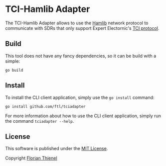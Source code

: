 # TCI-Hamlib Adapter

The TCI-Hamlib Adapter allows to use the [Hamlib](https://github.com/Hamlib/Hamlib) network protocol to communicate with SDRs that only support Expert Electornic's [TCI protocol](https://github.com/maksimus1210/TCI).

## Build

This tool does not have any fancy dependencies, so it can be build with a simple:

```
go build
```

## Install

To install the CLI client application, simply use the `go install` command:

```
go install github.com/ftl/tciadapter
```

For more information about how to use the CLI client application, simply run the command `tciadapter --help`.

## License
This software is published under the [MIT License](https://www.tldrlegal.com/l/mit).

Copyright [Florian Thienel](http://thecodingflow.com/)
